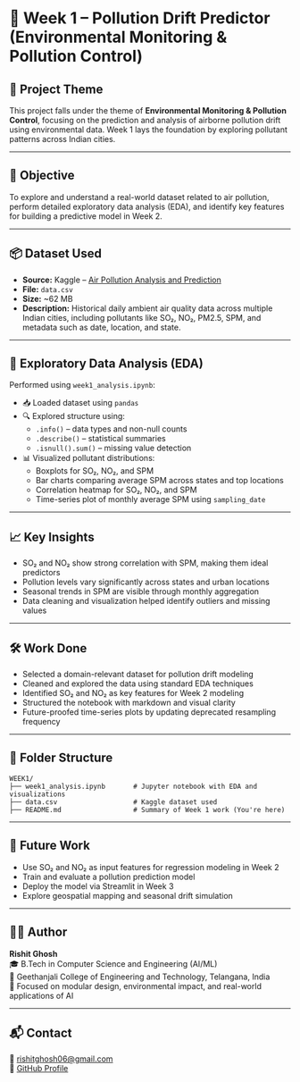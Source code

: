 # 🌿 Week 1 – Pollution Drift Predictor (Environmental Monitoring & Pollution Control)

## 📌 Project Theme

This project falls under the theme of **Environmental Monitoring & Pollution Control**, focusing on the prediction and analysis of airborne pollution drift using environmental data. Week 1 lays the foundation by exploring pollutant patterns across Indian cities.

---

## 🎯 Objective

To explore and understand a real-world dataset related to air pollution, perform detailed exploratory data analysis (EDA), and identify key features for building a predictive model in Week 2.

---

## 📦 Dataset Used

- **Source:** Kaggle – [Air Pollution Analysis and Prediction](https://www.kaggle.com/code/guidosalimbeni/air-pollution-analysis-and-prediction)
- **File:** `data.csv`
- **Size:** ~62 MB
- **Description:** Historical daily ambient air quality data across multiple Indian cities, including pollutants like SO₂, NO₂, PM2.5, SPM, and metadata such as date, location, and state.

---

## 🧪 Exploratory Data Analysis (EDA)

Performed using `week1_analysis.ipynb`:

- 📥 Loaded dataset using `pandas`
- 🔍 Explored structure using:
  - `.info()` – data types and non-null counts
  - `.describe()` – statistical summaries
  - `.isnull().sum()` – missing value detection
- 📊 Visualized pollutant distributions:
  - Boxplots for SO₂, NO₂, and SPM
  - Bar charts comparing average SPM across states and top locations
  - Correlation heatmap for SO₂, NO₂, and SPM
  - Time-series plot of monthly average SPM using `sampling_date`

---

## 📈 Key Insights

- SO₂ and NO₂ show strong correlation with SPM, making them ideal predictors
- Pollution levels vary significantly across states and urban locations
- Seasonal trends in SPM are visible through monthly aggregation
- Data cleaning and visualization helped identify outliers and missing values

---

## 🛠️ Work Done

- Selected a domain-relevant dataset for pollution drift modeling
- Cleaned and explored the data using standard EDA techniques
- Identified SO₂ and NO₂ as key features for Week 2 modeling
- Structured the notebook with markdown and visual clarity
- Future-proofed time-series plots by updating deprecated resampling frequency

---

## 📁 Folder Structure

```
WEEK1/
├── week1_analysis.ipynb       # Jupyter notebook with EDA and visualizations
├── data.csv                   # Kaggle dataset used
├── README.md                  # Summary of Week 1 work (You're here)
```

---

## 🔮 Future Work

- Use SO₂ and NO₂ as input features for regression modeling in Week 2
- Train and evaluate a pollution prediction model
- Deploy the model via Streamlit in Week 3
- Explore geospatial mapping and seasonal drift simulation

---

## 👨‍💻 Author

**Rishit Ghosh**  
🎓 B.Tech in Computer Science and Engineering (AI/ML)  
🏫 Geethanjali College of Engineering and Technology, Telangana, India  
🧠 Focused on modular design, environmental impact, and real-world applications of AI

---

## 📬 Contact

📧 [rishitghosh06@gmail.com](mailto:rishitghosh06@gmail.com)  
🔗 [GitHub Profile](https://github.com/rajghosh06-dev)

